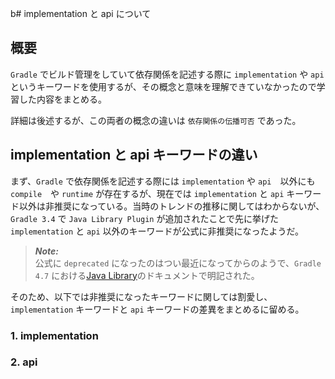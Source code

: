 b# implementation と api について

## 概要

`Gradle` でビルド管理をしていて依存関係を記述する際に `implementation` や `api` というキーワードを使用するが、その概念と意味を理解できていなかったので学習した内容をまとめる。

詳細は後述するが、この両者の概念の違いは `依存関係の伝播可否` であった。

## implementation と api キーワードの違い

まず、`Gradle` で依存関係を記述する際には `implementation` や `api`　以外にも `compile`　や `runtime` が存在するが、現在では `implementation` と `api` キーワード以外は非推奨になっている。当時のトレンドの推移に関してはわからないが、`Gradle 3.4` で `Java Library Plugin` が追加されたことで先に挙げた `implementation` と `api` 以外のキーワードが公式に非推奨になったようだ。

> **_Note:_**</br>
> 公式に `deprecated` になったのはつい最近になってからのようで、`Gradle 4.7` における[Java Library](https://docs.gradle.org/4.7/userguide/java_plugin.html#sec:java_plugin_and_dependency_management)のドキュメントで明記された。

そのため、以下では非推奨になったキーワードに関しては割愛し、`implementation` キーワードと `api` キーワードの差異をまとめるに留める。

### 1. implementation

### 2. api
